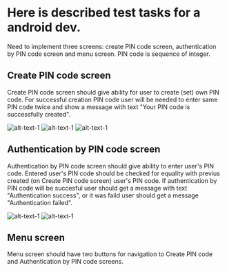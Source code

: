# Here is described test tasks for a android dev.

Need to implement three screens: create PIN code screen, authentication by PIN code screen and menu screen.
PIN code is sequence of integer.

## Create PIN code screen
Create PIN code screen should give ability for user to create (set) own PIN code.
For successful creation PIN code user will be needed to enter same PIN code twice and show a message with text "Your PIN code is successfully created".

![alt-text-1](./images/create-pin-first-step.png "Fist step") ![alt-text-1](./images/create-pin-second-step.png "Second step")
![alt-text-1](./images/create-pin-process.gif)

## Authentication by PIN code screen
Authentication by PIN code screen should give ability to enter user's PIN code. Entered user's PIN code should be checked for equality with previus created (on Create PIN code screen) user's PIN code. If authentication by PIN code will be succesful user should get a message with text "Authentication success", or it was faild user should get a message "Authentication failed".

![alt-text-1](./images/auth.png)
![alt-text-1](./images/auth-process.gif)

## Menu screen
Menu screen should have two buttons for navigation to Create PIN code and Authentication by PIN code screens.

